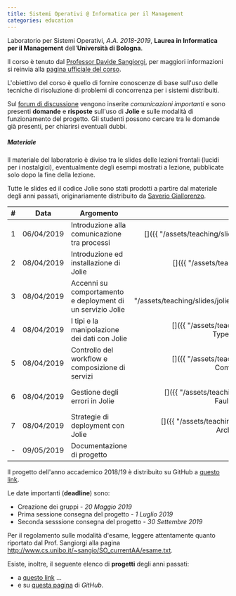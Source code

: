 ```yaml
---
title: Sistemi Operativi @ Informatica per il Management
categories: education
---
```


Laboratorio per Sistemi Operativi, _A.A. 2018-2019_, **Laurea in
Informatica per il Management** dell'**Università di Bologna**.

Il corso è tenuto dal [Professor Davide Sangiorgi](http://cs.unibo.it/~sangio),
per maggiori informazioni si reinvia alla [pagina ufficiale del
corso](https://www.unibo.it/it/didattica/insegnamenti/insegnamento/2018/320661).

L'obiettivo del corso è quello di fornire conoscenze di base sull'uso delle
tecniche di risoluzione di problemi di concorrenza per i sistemi distribuiti.

Sul [forum di
discussione](https://groups.google.com/forum/#!forum/infoman-so) vengono
inserite _comunicazioni importanti_ e sono presenti **domande** e
**risposte** sull'uso di **Jolie** e sulle modalità di funzionamento del
progetto. Gli studenti possono cercare tra le
domande già presenti, per chiarirsi eventuali dubbi.

##### Materiale

Il materiale del laboratorio è diviso tra le slides delle lezioni frontali
(lucidi per i nostalgici), eventualmente degli esempi mostrati a lezione,
pubblicate solo dopo la fine della lezione.

Tutte le slides ed il codice Jolie sono stati prodotti a partire dal materiale
degli anni passati, originariamente distribuito da [Saverio Giallorenzo](https://saveriogiallorenzo.com/).

|  #  |    Data    | Argomento                                                  |                                                                Slides                                                                 |          Esempi           |
| :-: | :--------: | ---------------------------------------------------------- | :-----------------------------------------------------------------------------------------------------------------------------------: | :-----------------------: |
|  1  | 06/04/2019 | Introduzione alla comunicazione tra processi               |          [<i class="fas fa-file-pdf" title="PDF"></i>]({{ "/assets/teaching/slides/jolie/000_Interprocess_Communication.pdf"          | prepend: site.baseurl }}) | - |
|  2  | 08/04/2019 | Introduzione ed installazione di Jolie                     |                 [<i class="fas fa-file-pdf" title="PDF"></i>]({{ "/assets/teaching/slides/jolie/001_Introduction.pdf"                 | prepend: site.baseurl }}) | [<i class="fas fa-file-archive" title="ZIP"></i>]({{ "/assets/teaching/esercizi/jolie/001_examples.zip" | prepend: site.baseurl }}) |
|  3  | 08/04/2019 | Accenni su comportamento e deployment di un servizio Jolie |     [<i class="fas fa-file-pdf" title="PDF"></i>]({{ "/assets/teaching/slides/jolie/002_BasicsFirstServiceAndBasicDeployment.pdf"     | prepend: site.baseurl }}) | [<i class="fas fa-file-archive" title="ZIP"></i>]({{ "/assets/teaching/esercizi/jolie/002_examples.zip" | prepend: site.baseurl }}) |
|  4  | 08/04/2019 | I tipi e la manipolazione dei dati con Jolie               |   [<i class="fas fa-file-pdf" title="PDF"></i>]({{ "/assets/teaching/slides/jolie/003_Basic Behaviour-TypesAndDataManipulation.pdf"   | prepend: site.baseurl }}) | [<i class="fas fa-file-archive" title="ZIP"></i>]({{ "/assets/teaching/esercizi/jolie/003_examples.zip" | prepend: site.baseurl }}) |
|  5  | 08/04/2019 | Controllo del workflow e composizione di servizi           |    [<i class="fas fa-file-pdf" title="PDF"></i>]({{ "/assets/teaching/slides/jolie/004_Basic Behaviour-CompositionAndWorkflow.pdf"    | prepend: site.baseurl }}) | [<i class="fas fa-file-archive" title="ZIP"></i>]({{ "/assets/teaching/esercizi/jolie/004_examples.zip" | prepend: site.baseurl }}) |
|  6  | 08/04/2019 | Gestione degli errori in Jolie                             |  [<i class="fas fa-file-pdf" title="PDF"></i>]({{ "/assets/teaching/slides/jolie/005_Advanced Behaviour-FaultsAndDynamicBinding.pdf"  | prepend: site.baseurl }}) | - |
|  7  | 08/04/2019 | Strategie di deployment con Jolie                          | [<i class="fas fa-file-pdf" title="PDF"></i>]({{ "/assets/teaching/slides/jolie/006_Advanced Deployment-ArchitecturalComposition.pdf" | prepend: site.baseurl }}) | - |
|  -  | 09/05/2019 | Documentazione di progetto                                 |             [<i class="fas fa-file-pdf" title="PDF"></i>](https://github.com/szingaro/jolella/blob/master/docs/main.pdf)              |             -             |

Il progetto dell'anno accademico 2018/19 è distribuito su GitHub a [questo
link](https://github.com/szingaro/jolella).

Le date importanti (**deadline**) sono:
- Creazione dei gruppi - *20 Maggio 2019* 
- Prima sessione consegna del progetto - *1 Luglio 2019*
- Seconda sesssione consegna del progetto - *30 Settembre 2019*

Per il regolamento sulle modalità d'esame, leggere attentamente quanto riportato dal Prof. Sangiorgi alla pagina http://www.cs.unibo.it/~sangio/SO_currentAA/esame.txt.

Esiste, inoltre, il seguente elenco di **progetti** degli anni passati:

- a [questo link](https://saveriogiallorenzo.com/teaching/) ...
- e su [questa pagina](https://github.com/szingaro/jollar) di _GitHub_.
